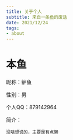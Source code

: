 ```yaml
---
title: 关于个人
subtitle: 来自一条鱼的废话
date: 2021/12/24
tags:
- about
---
```


# 本鱼

昵称：鲈鱼

性别：男

个人QQ：879142964

简介：

    没啥想说的，主要是有点懒